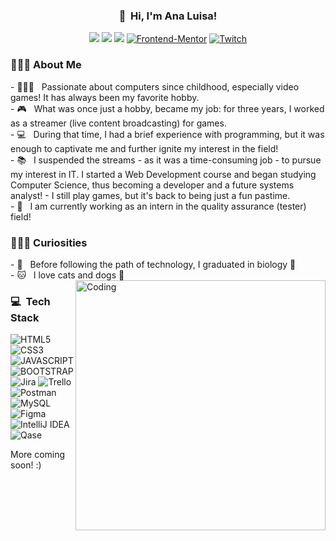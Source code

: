 <h3 align="center">👋 &nbsp;Hi, I'm Ana Luisa!</h3>
<p align="center">
<a href="https://www.instagram.com/analufav"><img src="https://img.shields.io/badge/Instagram-E4405F?style=for-the-badge&logo=instagram&logoColor=white"/></a>
<a href="https://www.linkedin.com/in/analuisafav"><img src="https://img.shields.io/badge/LinkedIn-0077B5?style=for-the-badge&logo=linkedin&logoColor=white"/></a>
<a href="mailto:analuisafav@gmail.com"><img src="https://img.shields.io/badge/gmail-D14836?style=for-the-badge&logo=gmail&logoColor=white"/></a>
<a href="https://www.frontendmentor.io/profile/AnaLuisaFav" target="_blank"><img src="https://img.shields.io/badge/FEM%20Profile-f8f9f8?style=for-the-badge&logo=Frontend-Mentor&logoColor=black" alt="Frontend-Mentor"></a>
<a href="https://www.twitch.tv/annielugames" target="_blank"><img src="https://img.shields.io/badge/Twitch-6441a5?style=for-the-badge&logo=twitch&logoColor=white" alt="Twitch"></a>
</p>
<h3> 👩🏻‍💻&nbsp;About Me </h3>
- 👩🏻‍💻 &nbsp; Passionate about computers since childhood, especially video games! It has always been my favorite hobby.<br>
- 🎮 &nbsp; What was once just a hobby, became my job: for three years, I worked as a streamer (live content broadcasting) for games.<br>
- 💻 &nbsp; During that time, I had a brief experience with programming, but it was enough to captivate me and further ignite my interest in the field!<br>
- 📚 &nbsp; I suspended the streams - as it was a time-consuming job - to pursue my interest in IT. I started a Web Development course and began studying Computer Science, thus becoming a developer and a future systems analyst! - I still play games, but it's back to being just a fun pastime.<br>
- 🎯 &nbsp; I am currently working as an intern in the quality assurance (tester) field!<br>
<h3> 💁🏻‍♀&nbsp;Curiosities </h3>
- 🦋 &nbsp; Before following the path of technology, I graduated in biology 💚<br>
- 🐱 &nbsp; I love cats and dogs 🐶
<img align="right" alt="Coding" width="400" src="https://i.pinimg.com/originals/e7/26/c7/e726c74ac081eed50feee1433d12c998.gif" />

<h3> 💻 &nbsp;Tech Stack</h3>

![HTML5](https://img.shields.io/badge/html5-%23E34F26.svg?style=for-the-badge&logo=html5&logoColor=white)
![CSS3](https://img.shields.io/badge/css3-%231572B6.svg?style=for-the-badge&logo=css3&logoColor=white)
![JAVASCRIPT](https://img.shields.io/badge/JavaScript-F7DF1E?style=for-the-badge&logo=javascript&logoColor=black)
![BOOTSTRAP](https://img.shields.io/badge/Bootstrap-563D7C?style=for-the-badge&logo=bootstrap&logoColor=white)
![Jira](https://img.shields.io/badge/jira-%230A0FFF.svg?style=for-the-badge&logo=jira&logoColor=white)
![Trello](https://img.shields.io/badge/Trello-%23026AA7.svg?style=for-the-badge&logo=Trello&logoColor=white)
![Postman](https://img.shields.io/badge/Postman-FF6C37?style=for-the-badge&logo=postman&logoColor=white)
![MySQL](https://img.shields.io/badge/mysql-%2300f.svg?style=for-the-badge&logo=mysql&logoColor=white)
![Figma](https://img.shields.io/badge/figma-%23F24E1E.svg?style=for-the-badge&logo=figma&logoColor=white)
![IntelliJ IDEA](https://img.shields.io/badge/IntelliJIDEA-000000.svg?style=for-the-badge&logo=intellij-idea&logoColor=white)
![Qase](https://img.shields.io/badge/Qase-191970.svg?style=for-the-badge&logo=Qase&logoColor=white)

More coming soon! :)
